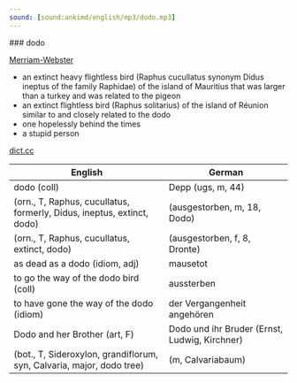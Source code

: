 ```yaml
---
sound: [sound:ankimd/english/mp3/dodo.mp3]
---
```


\### dodo

[Merriam-Webster](https://www.merriam-webster.com/dictionary/dodo)

- an extinct heavy flightless bird (Raphus cucullatus synonym Didus ineptus of the family Raphidae) of the island of Mauritius that was larger than a turkey and was related to the pigeon
- an extinct flightless bird (Raphus solitarius) of the island of Réunion similar to and closely related to the dodo
- one hopelessly behind the times
- a stupid person

[dict.cc](https://www.dict.cc/dodo)

| English        | German       |
| -------------- | ------------ |
| dodo (coll) | Depp (ugs, m, 44) |
|  (orn., T, Raphus, cucullatus, formerly, Didus, ineptus, extinct, dodo) |  (ausgestorben, m, 18, Dodo) |
|  (orn., T, Raphus, cucullatus, extinct, dodo) |  (ausgestorben, f, 8, Dronte) |
| as dead as a dodo (idiom, adj) | mausetot |
| to go the way of the dodo bird (coll) | aussterben |
| to have gone the way of the dodo (idiom) | der Vergangenheit angehören |
| Dodo and her Brother (art, F) | Dodo und ihr Bruder (Ernst, Ludwig, Kirchner) |
|  (bot., T, Sideroxylon, grandiflorum, syn, Calvaria, major, dodo tree) |  (m, Calvariabaum) |
